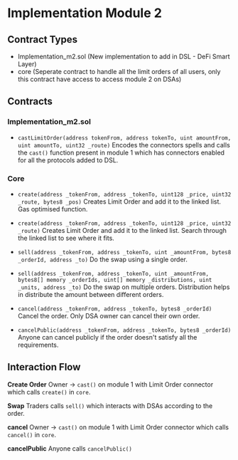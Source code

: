 # Implementation Module 2

## Contract Types
- Implementation_m2.sol (New implementation to add in DSL - DeFi Smart Layer)
- core (Seperate contract to handle all the limit orders of all users, only this contract have access to access module 2 on DSAs)

## Contracts
### Implementation_m2.sol
- `castLimitOrder(address tokenFrom, address tokenTo, uint amountFrom, uint amountTo, uint32 _route)`
Encodes the connectors spells and calls the `cast()` function present in module 1 which has connectors enabled for all the protocols added to DSL.

### Core
- `create(address _tokenFrom, address _tokenTo, uint128 _price, uint32 _route, bytes8 _pos)`
Creates Limit Order and add it to the linked list. Gas optimised function.

- `create(address _tokenFrom, address _tokenTo, uint128 _price, uint32 _route)`
Creates Limit Order and add it to the linked list. Search through the linked list to see where it fits.

- `sell(address _tokenFrom, address _tokenTo, uint _amountFrom, bytes8 _orderId, address _to)`
Do the swap using a single order.

- `sell(address _tokenFrom, address _tokenTo, uint _amountFrom, bytes8[] memory _orderIds, uint[] memory _distributions, uint _units, address _to)`
Do the swap on multiple orders. Distribution helps in distribute the amount between different orders.

- `cancel(address _tokenFrom, address _tokenTo, bytes8 _orderId)`
Cancel the order. Only DSA owner can cancel their own order.

- `cancelPublic(address _tokenFrom, address _tokenTo, bytes8 _orderId)`
Anyone can cancel publicly if the order doesn't satisfy all the requirements.


## Interaction Flow
**Create Order**
Owner -> `cast()` on module 1 with Limit Order connector which calls `create()` in `core`.

**Swap**
Traders calls `sell()` which interacts with DSAs according to the order.

**cancel**
Owner -> `cast()` on module 1 with Limit Order connector which calls `cancel()` in `core`.

**cancelPublic**
Anyone calls `cancelPublic()`
